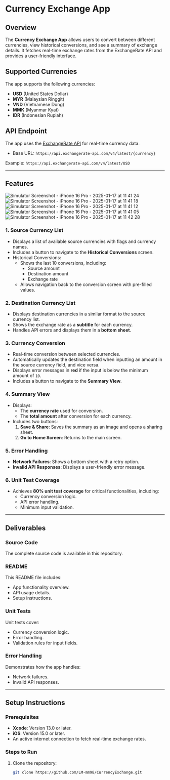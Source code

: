 # Currency Exchange App

## Overview
The **Currency Exchange App** allows users to convert between different currencies, view historical conversions, and see a summary of exchange details. It fetches real-time exchange rates from the ExchangeRate API and provides a user-friendly interface.

## Supported Currencies
The app supports the following currencies:
- **USD** (United States Dollar)
- **MYR** (Malaysian Ringgit)
- **VND** (Vietnamese Dong)
- **MMK** (Myanmar Kyat)
- **IDR** (Indonesian Rupiah)

## API Endpoint
The app uses the [ExchangeRate API](https://api.exchangerate-api.com) for real-time currency data:
- Base URL: `https://api.exchangerate-api.com/v4/latest/{currency}`

Example: `https://api.exchangerate-api.com/v4/latest/USD`

---

## Features
![Simulator Screenshot - iPhone 16 Pro - 2025-01-17 at 11 41 24](https://github.com/user-attachments/assets/5526f2f5-acc3-42bd-ad41-b7e524aab7cd)
![Simulator Screenshot - iPhone 16 Pro - 2025-01-17 at 11 41 18](https://github.com/user-attachments/assets/511f662e-409b-4750-9d8e-8355ba9c99b7)
![Simulator Screenshot - iPhone 16 Pro - 2025-01-17 at 11 41 12](https://github.com/user-attachments/assets/b8d245a9-c00f-49ba-bf0c-ecd4f654bd2a)
![Simulator Screenshot - iPhone 16 Pro - 2025-01-17 at 11 41 05](https://github.com/user-attachments/assets/3b10079e-0ffd-4c99-a096-387806c7f4fa)
![Simulator Screenshot - iPhone 16 Pro - 2025-01-17 at 11 42 28](https://github.com/user-attachments/assets/3208d7a4-5d2e-4f9b-9f9a-0dd19d9e1fd7)

### 1. Source Currency List
- Displays a list of available source currencies with flags and currency names.
- Includes a button to navigate to the **Historical Conversions** screen.
- Historical Conversions:
  - Shows the last 10 conversions, including:
    - Source amount
    - Destination amount
    - Exchange rate
  - Allows navigation back to the conversion screen with pre-filled values.

### 2. Destination Currency List
- Displays destination currencies in a similar format to the source currency list.
- Shows the exchange rate as a **subtitle** for each currency.
- Handles API errors and displays them in a **bottom sheet**.

### 3. Currency Conversion
- Real-time conversion between selected currencies.
- Automatically updates the destination field when inputting an amount in the source currency field, and vice versa.
- Displays error messages in **red** if the input is below the minimum amount of `10`.
- Includes a button to navigate to the **Summary View**.

### 4. Summary View
- Displays:
  - The **currency rate** used for conversion.
  - The **total amount** after conversion for each currency.
- Includes two buttons:
  1. **Save & Share**: Saves the summary as an image and opens a sharing sheet.
  2. **Go to Home Screen**: Returns to the main screen.

### 5. Error Handling
- **Network Failures**: Shows a bottom sheet with a retry option.
- **Invalid API Responses**: Displays a user-friendly error message.

### 6. Unit Test Coverage
- Achieves **80% unit test coverage** for critical functionalities, including:
  - Currency conversion logic.
  - API error handling.
  - Minimum input validation.

---

## Deliverables

### Source Code
The complete source code is available in this repository.

### README
This README file includes:
- App functionality overview.
- API usage details.
- Setup instructions.

### Unit Tests
Unit tests cover:
- Currency conversion logic.
- Error handling.
- Validation rules for input fields.

### Error Handling
Demonstrates how the app handles:
- Network failures.
- Invalid API responses.

---

## Setup Instructions

### Prerequisites
- **Xcode**: Version 13.0 or later.
- **iOS**: Version 15.0 or later.
- An active internet connection to fetch real-time exchange rates.

### Steps to Run
1. Clone the repository:
   ```bash
   git clone https://github.com/LM-mm98/CurrencyExchange.git
